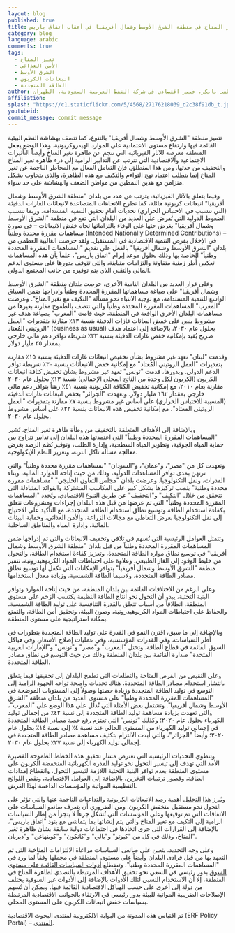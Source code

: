 ```yaml
---
layout: blog
published: true
title: السياسات المتعلقة بمسألة تغير المناخ في منطقة الشرق الأوسط وشمال أفريقيا في أعقاب اتفاق باريس
category: blog
language: arabic
comments: true
tags: 
  - تغير المناخ
  - الأمن الغذائي
  - الشرق الأوسط
  - انبعاثات الكربون
  - الطاقة المتجددة
author: مصطفى بابكر، خبير اقتصادي في شركة النفط العربية السعودية، الظهران
affiliation: 
splash: "https://c1.staticflickr.com/5/4568/27176218039_d2c38f91db_t.jpg"
youtubeid: 
commit_message: commit message
---
```

تتميز منطقة "الشرق الأوسط وشمال أفريقيا" بالتنوع، كما تتصف بهشاشة النظم البيئية القائمة فيها وارتفاع مستوى الاعتمادية على الموارد الهيدروكربونية. وهذا الوضع يجعل المنطقة معرضة للآثار الفيزيائية التي تنجم عن ظاهرة تغير المناخ وأيضاً التأثيرات الاجتماعية والاقتصادية التي تترتب عن التدابير الرامية إلى درء ظاهرة تغير المناخ والتخفيف من حدتها. ومن هذا المنطلق، فإن التعامل الفعال مع المخاطر الناجمة عن تغير المناخ إنما يتطلب اعتماد نهج التواءم والتكيف مع هذه الظاهرة، والذي يتجاوب بشكل متزامن مع هذين النمطين من مواطن الضعف والهشاشة على حد سواء.  <!-- more -->







وفيما يتعلق بالآثار الفيزيائية، يترتب عن عدد من بلدان "منطقة الشرق الأوسط وشمال أفريقيا" انبعاثات كربونية هائلة، كما تطرح الاتجاهات المتصاعدة لانبعاثات الغازات الدفيئة (التي تتسبب في الاحتباس الحراري) تحديات أمام تحقيق التنمية المستدامة. وربما تتسبب الضغوط الدولية التي تُفرض على العديد من البلدان التي تقع في منطقة "الشرق الأوسط وشمال أفريقيا" بغرض حثها على الوفاء بالتزاماتها تجاه خفض الانبعاثات – في صورة مساهمات مقررة محددة وطنياً (Intended Nationally Determined Contributions) – في الإخلال بفرص التنمية الاقتصادية في المستقبل. ولقد حرصت الغالبية العظمى من بلدان "الشرق الأوسط وشمال أفريقيا" بالفعل على تقديم "المساهمات المقررة المحددة وطنياً" الخاصة بها وذلك بحلول موعد إبرام "اتفاق باريس"، علماً بأن هذه المساهمات تعكس أُطر زمنية متفاوتة والتزامات متباينة، والتي تتوقف بدورها على مستوى الدعم المالي والتقني الذي يتم توفيره من جانب المجتمع الدولي.






وعلى غرار العديد من البلدان النامية الأخرى، حرصت بلدان منطقة "الشرق الأوسط وشمال أفريقيا" على صياغة مساهماتها المقررة المحددة وطنياً وإدراجها ضمن السياق الواسع للتنمية المستدامة، مع توجيه الانتباه نحو مسألة "التكيف مع تغير المناخ". وعرضت "المغرب" المساهمات المقررة المحددة وطنياً والتي تتصف بالطموح مقارنة بغيرها من مساهمات البلدان الأخرى الواقعة في المنطقة، حيث قامت "المغرب" بصياغة هدف غير مشروط ينص على خفض انبعاثات غازات الدفيئة بنسبة ١٣٪ مقارنة بتقديرات "العمل الروتيني المُعتاد" (business as usual) بحلول عام ٢٠٣٠، بالإضافة إلى اعتماد هدف صريح يُفيد بإمكانية خفض غازات الدفيئة بنسبة  ٣٢٪ شريطة توافر دعم مالي خارجي بمقدار ٣٥ مليار دولار.







وقدمت "لبنان" تعهد غير مشروط بشأن تخفيض انبعاثات غازات الدفيئة بنسبة ١٥٪ مقارنة بتقديرات "العمل الروتيني المُعتاد" مع إمكانية خفض الانبعاثات بنسبة ٣٠٪ شريطة توافر الدعم الدولي. وبدورها، قدمت "تونس" تعهد غير مشروط بشأن تخفيض كثافة انبعاثات الكربون (الكربون لكل وحدة من الناتج المحلي الإجمالي) بنسبة ١٣٪ بحلول عام ٢٠٣٠ مقارنة بعام ٢٠١٠، مع إمكانية تخفيض الكثافة الكربونية بنسبة ٤١٪ رهناً بتوافر دعم مالي خارجي بمقدار ١٦٢ مليار دولار. وتعهدت "الجزائر" بخفض انبعاثات غازات الدفيئة (المسببة للاحتباس الحراري) على أساس غير مشروط بنسبة ٧٪ مقارنة بتقديرات "العمل الروتيني المعتاد"، مع إمكانية تخفيض هذه الانبعاثات بنسبة ٢٢٪ على أساس مشروط بحلول عام ٢٠٣٠. 




وبالإضافة إلى الأهداف المتعلقة بالتخفيف من وطأة ظاهرة تغير المناخ، تُشير "المساهمات المقررة المحددة وطنياً" التي اعتمدتها هذه البلدان إلى تدابير تتراوح بين حماية المياه الجوفية، وتطوير المياه السطحية، وإدارة الطلب، وتوفير نُظم الرصد بغرض معالجة مسألة تآكل التربة، وتعزيز النظم الإيكولوجية. 





وتعهدت كل من "مصر"، و"عمان"، و"السودان" "بمساهمات مقررة محددة وطنياً" والتي ترتهن بمدى توافر المساعدات الدولية، وذلك من حيث إتاحة الموارد المالية، وبناء القدرات، ونقل التكنولوجيا. وعرضت بلدان "مجلس التعاون الخليجي" "مساهمات مقررة محددة وطنية" ينصب تركيزها بشكل كبير على المكاسب المشتركة والفوائد المتبادلة التي تتحقق من خلال "التكيف" و"التخفيف" عن طريق التنوع الاقتصادي. وتُحدد "المساهمات المقررة المحددة وطنياً" التي تم عرضها من قبل هذه البلدان إجراءات ومشروعات تتعلق بكفاءة استخدام الطاقة وتوسيع نطاق استخدام الطاقة المتجددة، مع التأكيد على الاحتياج إلى نقل التكنولوجيا بغرض التعاطي مع مجالات الزراعة، والأمن الغذائي، وحماية البيئات المائية، وإدارة المياه والمناطق الساحلية.






وتتمثل العوامل الرئيسية التي تُسهم في تلافي وتخفيف الانبعاثات والتي تم إدراجها ضمن المساهمات المقررة المحددة وطنياً من قبل بلدان "منطقة الشرق الأوسط وشمال أفريقيا" في توسيع نطاق موارد الطاقة المتجددة، وتعزيز كفاءة استخدام الطاقة، والتحول من خليط الوقود إلى الغاز الطبيعي. وعلاوة على احتياطات المواد الكربوهيدرونية، تتميز منطقة "الشرق الأوسط وشمال أفريقيا" بتوافر الإمكانات التي تكفل لها توسيع نطاق مصادر الطاقة المتجددة، ولاسيما الطاقة الشمسية، وزيادة معدل استخدامها. 







وعلى الرغم من الاختلافات القائمة بين بلدان المنطقة، من حيث إتاحة الموارد وتوافر البنية التحتية، يبدو أن التحول نحو انتاج الطاقة النظيفة يكتسب الزخم على مستوى المنطقة، انطلاقاً من أسباب تتعلق بالقدرة التنافسية على توليد الطاقة الشمسية، والحفاظ على احتياطات المواد الكربوهيدرونية، وصون البيئة، وتحقيق أمن الطاقة، والتمتع بمكانة استراتيجية على مستوى المنطقة.  







وبالإضافة إلى ما سبق، اقترن النمو في القدرة على توليد الطاقة المتجددة بتطورات في أُطر السياسات، وفي القدرات المؤسسية، وفي عمليات إصلاح الأسعار، وفي هياكل السوق القائمة في قطاع الطاقة. وتحتل "المغرب" و"مصر" و"تونس" و"الإمارات العربية المتحدة" صدارة القائمة بين بلدان المنطقة وذلك من حيث التوسع في نطاق مصادر الطاقة المتجددة. 








وعلى النقيض من الفرص المتاحة والتطلعات التي تطمح البلدان إلى تحقيقها فيما يتعلق بانتشار استخدام مصادر الطاقة المتجددة، هناك تحديات واضحة تواجه الجهود الرامية إلى التوسع في توليد الطاقة المتجددة وزيادة حصتها وصولاً إلى المستويات الموضحة في "المساهمات المقررة المحددة وطنياً" على مستوى العديد من بلدان منطقة "الشرق الأوسط وشمال أفريقيا". وتشتمل بعض الأمثلة التي تُدلل على هذا الوضع على "المغرب"، والتي تعهدت بزيادة مساهمة توليد الطاقة المتجددة إلى نسبة ٤٢٪ من إجمالي توليد الكهرباء بحلول عام ٢٠٢٠؛ وكذلك "تونس" التي تعتزم رفع حصة مصادر الطاقة المتجددة في إجمالي توليد الكهرباء من المستوى الحالي عند نسبة ٤٪ إلى نسبة ١٤٪ بحلول عام ٢٠٢٠؛ وأيضاً "الجزائر"، والتي أبدت الالتزام بتكثيف مساهمة مصادر الطاقة المتجددة في إجمالي توليد الكهرباء إلى نسبة ٢٧٪ بحلول عام ٢٠٣٠. 






وتنطوي التحديات الرئيسية التي تعترض مسار تحقيق هذه الخطط الطموحة القصيرة الأمد التي تهدف إلى تيسير التحول نحو توليد القدرة الكهربائية المنخفضة الكربون على مستوى المنطقة  بعدم توافر البنية التحتية اللازمة لتيسير التحول، وانقطاع إمدادات الطاقة، وقصور ترتيبات التخزين، بالإضافة إلى العوامل الاقتصادية، ونقص اللوائح التنظيمية المواتية والمؤسسات الداعمة لهذا الغرض. 





ويُبرز [هذا التحليل](http://erf.org.eg/publications/options-for-climate-change-policy-in-mena-countries-after-paris/) أهمية رصد الانبعاثات الكربونية والتداعيات الناجمة عنها والتي تؤثر على التحول نحو مستقبل منخفض الكربون. ومن الضروري أن يتعرف صانعو السياسات على الاتفاقات التي تم توقيعها وعلى المؤسسات التي تُشكل جزءاً لا يتجزأ من إطار السياسات الرامية إلى التكيف مع تغير المناخ والتي يتم إنشائها بما يتماشى مع بنود "اتفاق باريس"، بالإضافة إلى القرارات التي جرى اتخاذها في اجتماعات دولية سابقة بشأن ظاهرة تغير المناخ، وذلك في كل من "كيوتو" و"بالي" و"كانكون" و"كوبنهاغن" و"ديربان".




وعلى وجه التحديد، يتعين على صانعي السياسات مراعاة الالتزامات المناخية التي تم التعهد بها من قبل فرادى البلدان وأيضاً على مستوى المنطقة في مجملها وفقاً لما ورد في "المساهمات المقررة المحددة وطنياً". وتضطلع [أدوات السياسات القائمة على مستوى السوق](https://www.e-elgar.com/shop/economic-incentives-and-environmental-regulation?___website=uk_warehouse) بدور رئيسي في السعي نحو تحقيق الأهداف المرتبطة بالتصدي لظاهرة المناخ في المنطقة، إلا أن الاستخدام النسبي لتلك الأدوات بالإضافة إلى الأدوات غير السوقية يختلف من دولة إلى أخرى على حسب الهياكل الاقتصادية القائمة فيها. ويمكن أن تُسهم الإصلاحات الضريبية المواتية للبيئة بدور رئيسي في الارتقاء بالجوانب الاقتصادية المرتبطة بسياسات خفض انبعاثات الكربون على المستوى المحلي. 





تم اقتباس هذه المدونة من البوابة الالكترونية لمنتدى البحوث الاقتصادية (ERF Policy Portal) – [المنتدى](http://theforum.erf.org.eg/2017/12/05/climate-change-policy-mena-paris/).
